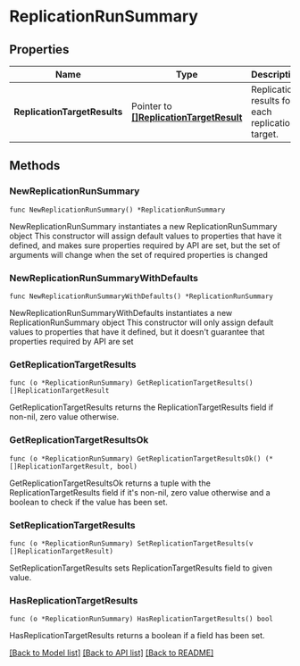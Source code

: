# ReplicationRunSummary

## Properties

Name | Type | Description | Notes
------------ | ------------- | ------------- | -------------
**ReplicationTargetResults** | Pointer to [**[]ReplicationTargetResult**](ReplicationTargetResult.md) | Replication results for each replication target. | [optional] 

## Methods

### NewReplicationRunSummary

`func NewReplicationRunSummary() *ReplicationRunSummary`

NewReplicationRunSummary instantiates a new ReplicationRunSummary object
This constructor will assign default values to properties that have it defined,
and makes sure properties required by API are set, but the set of arguments
will change when the set of required properties is changed

### NewReplicationRunSummaryWithDefaults

`func NewReplicationRunSummaryWithDefaults() *ReplicationRunSummary`

NewReplicationRunSummaryWithDefaults instantiates a new ReplicationRunSummary object
This constructor will only assign default values to properties that have it defined,
but it doesn't guarantee that properties required by API are set

### GetReplicationTargetResults

`func (o *ReplicationRunSummary) GetReplicationTargetResults() []ReplicationTargetResult`

GetReplicationTargetResults returns the ReplicationTargetResults field if non-nil, zero value otherwise.

### GetReplicationTargetResultsOk

`func (o *ReplicationRunSummary) GetReplicationTargetResultsOk() (*[]ReplicationTargetResult, bool)`

GetReplicationTargetResultsOk returns a tuple with the ReplicationTargetResults field if it's non-nil, zero value otherwise
and a boolean to check if the value has been set.

### SetReplicationTargetResults

`func (o *ReplicationRunSummary) SetReplicationTargetResults(v []ReplicationTargetResult)`

SetReplicationTargetResults sets ReplicationTargetResults field to given value.

### HasReplicationTargetResults

`func (o *ReplicationRunSummary) HasReplicationTargetResults() bool`

HasReplicationTargetResults returns a boolean if a field has been set.


[[Back to Model list]](../README.md#documentation-for-models) [[Back to API list]](../README.md#documentation-for-api-endpoints) [[Back to README]](../README.md)


